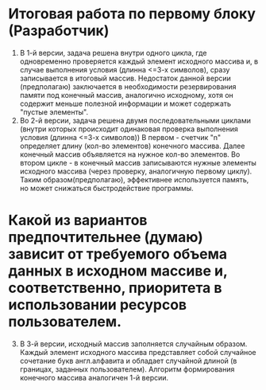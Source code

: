 # Итоговая работа по первому блоку (Разработчик)

1. В 1-й версии, задача решена внутри одного цикла, где одновременно проверяется каждый элемент исходного массива и, в случае выполнения условия (длинна <=3-х символов), сразу записывается в итоговый массив. Недостаток данной версии (предполагаю) заключается в необходимости резервирования памяти под конечный массив, аналогично исходному, хотя он содержит меньше полезной информации и может содержать "пустые элементы".
2. Во 2-й версии, задача решена двумя последовательными циклами (внутри которых происходит одинаковая проверка выполнения условия (длинна <=3-х символов)) В первом - счетчик "n" определяет длину (кол-во элементов) конечного массива. Далее конечный массив объявляется на нужное кол-во элементов. Во втором цикле - в конечный массив записываются нужные элементы исходного массива (через проверку, аналогичную первому циклу). Таким образом(предполагаю), эффективнее используется память, но может снижаться быстродействие программы.

# Какой из вариантов предпочтительнее (думаю) зависит от требуемого объема данных в исходном массиве и, соответственно, приоритета в использовании ресурсов пользователем.

3. В 3-й версии, исходный массив заполняется случайным образом. Каждый элемент исходного массива представляет собой случайное сочетание букв англ.алфавита и обладает случайной длиной (в границах, заданных пользователем). Алгоритм формирования конечного массива аналогичен 1-й версии.